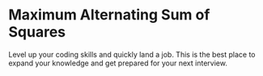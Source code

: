 # Maximum Alternating Sum of Squares

Level up your coding skills and quickly land a job. This is the best place to expand your knowledge and get prepared for your next interview.